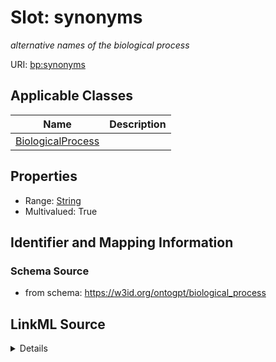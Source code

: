 # Slot: synonyms
_alternative names of the biological process_


URI: [bp:synonyms](http://w3id.org/ontogpt/biological-process-templatesynonyms)



<!-- no inheritance hierarchy -->




## Applicable Classes

| Name | Description |
| --- | --- |
[BiologicalProcess](BiologicalProcess.md) | 






## Properties

* Range: [String](String.md)
* Multivalued: True








## Identifier and Mapping Information







### Schema Source


* from schema: https://w3id.org/ontogpt/biological_process




## LinkML Source

<details>
```yaml
name: synonyms
description: alternative names of the biological process
from_schema: https://w3id.org/ontogpt/biological_process
rank: 1000
multivalued: true
alias: synonyms
owner: BiologicalProcess
domain_of:
- BiologicalProcess
range: string

```
</details>